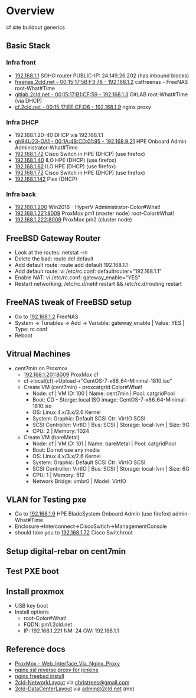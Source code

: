 # Overview

cf site buildout generics

## Basic Stack

### Infra front
- [192.168.1.1](http://192.168.1.1) SOHO router PUBLIC-IP: 24.149.26.202 (has inbound blocks)
- [freenas.2cld.net - 00:15:17:5B:F3:78 - 192.168.1.2](http://192.168.1.2) catfreenas - FreeNAS root-What#Time
- [ gitlab.2cld.net - 00:15:17:B1:CF:59 - 192.168.1.3](http://gitlab.2cld.net) GitLAB root-What#Time (via DHCP)
- [     cf.2cld.net - 00:15:17:EE:CF:D6 - 192.168.1.9](http://192.168.1.9) nginx proxy


### Infra DHCP
- 192.168.1.20-40 DHCP via 192.168.1.1
 - [ghR4U23-OA1 - 00:1A:4B:CD:01:95	- 192.168.9.21]() HPE Onboard Admin		Administrator-What#Time
- [192.168.1.72](http://192.168.1.72) Cisco Switch in HPE (DHCP) (use firefox)
- [192.168.1.40](http://192.168.1.40) ILO HPE (DHCP) (use firefox)
- [192.168.1.62](http://192.168.1.62) ILO HPE (DHCP) (use firefox)
- [192.168.1.72](http://192.168.1.72) Cisco Switch in HPE (DHCP) (use firefox)
- [192.168.1.142](http://192.168.1.142) Plex (DHCP)

### Infra back
- [192.168.1.200](192.168.1.200) Win2016 - HyperV  Administrator-Color#What!
- [192.168.1.221:8009](https://192.168.1.221:8009) ProxMox pm1  (master node) root-Color#What!
- [192.168.1.222:8009](https://192.168.1.222:8009) ProxMox pm2 (cluster node)

## FreeBSD Gateway Router
- Look at the routes: netstat -rn
- Delete the bad: route del default
- Add default route: route add default 192.168.1.1
- Add default route: vi /etc/rc.conf: defaultrouter="192.168.1.1"
- Enable NAT: vi /etc/rc.conf: gateway_enable="YES"
- Restart networking: /etc/rc.d/netif restart && /etc/rc.d/routing restart

## FreeNAS tweak of FreeBSD setup
- Go to [192.168.1.2](http://192.168.1.2) FreeNAS
- System -> Tunables -> Add -> Variable: gateway_enable | Value: YES | Type: rc.conf
- Reboot

## Vitrual Machines
- cent7min on Proxmox
  - [192.168.1.201:8009](http://192.168.1.201:8009) ProxMox cf
  - cf->local(cf)->Upload->"CentOS-7-x86_64-Minimal-1810.iso"
  - Create VM (cent7min) - proxcatgrid Color#What!
    - Node: cf | VM ID: 100 | Name: cent7min | Pool: catgridPool
    - Boot: CD - Storge: local ISO image: CentOS-7-x86_64-Minimal-1810.iso
    - OS: Linux 4.x/3.x/2.6 Kernel
    - System: Graphic: Default SCSI Ctr: VirtIO SCSI
    - SCSI Controller: VirtIO | Bus: SCSI | Storage: local-lvm | Size: 9G
    - CPU: 2 | Memory: 1024
  - Create VM (bareMetal)
    - Node: cf | VM ID: 101 | Name: bareMetal | Pool: catgridPool
    - Boot: Do not use any media
    - OS: Linux 4.x/3.x/2.6 Kernel  
    - System: Graphic: Default SCSI Ctr: VirtIO SCSI
    - SCSI Controller: VirtIO | Bus: SCSI | Storage: local-lvm | Size: 6G
    - CPU: 1 | Memory: 512
    - Network Bridge: vmbr0 | Model: VirtIO
    
## VLAN for Testing pxe

- Go to [192.168.1.9](http://192.168.1.9) HPE BladeSystem Onboard Admin (use firefox) admin-What#Time
- Enclosure->Interconnect->CiscoSwtich->ManagementConsole
- should take you to [192.168.1.72](http://192.168.1.72) Cisco Switchroot

## Setup digital-rebar on cent7min

## Test PXE boot

## Install proxmox

- USB key boot
- Install options
  - root-Color#What!
  - FQDN: pm1.2cld.net
  - IP: 192.168.1.221 NM: 24 GW: 192.168.1.1
 
## Reference docs

- [ProxMox - Web_Interface_Via_Nginx_Proxy](https://pve.proxmox.com/wiki/Web_Interface_Via_Nginx_Proxy)
- [nginx ssl reverse proxy for jenkins](https://www.digitalocean.com/community/tutorials/how-to-configure-nginx-with-ssl-as-a-reverse-proxy-for-jenkins)
- [nginx freebsd install](https://www.digitalocean.com/community/tutorials/how-to-install-nginx-freebsd-11-2)
- [2cld-NetworkLayout](https://docs.google.com/spreadsheets/d/1fIs0hXZehy1KZmvjHQ6srktOA0otWPfx2Bo0VUg2oa4/edit?ts=5cd30e41#gid=0) via christrees@gmail.com
- [2cld-DataCenterLayout](https://docs.google.com/spreadsheets/d/1QBA9OzsOhxs5W3kwlhxLZCmulFgd5uHMqu2qgrbMdxE/edit#gid=0) via admin@2cld.net (me)
